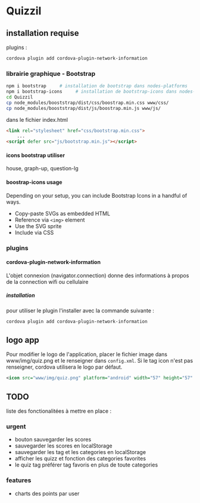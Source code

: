 # Quizzil

## installation requise

plugins :
```bash
cordova plugin add cordova-plugin-network-information
```

### librairie graphique - Bootstrap

```bash
npm i bootstrap     # installation de bootstrap dans nodes-platforms
npm i bootstrap-icons     # installation de bootstrap-icons dans nodes-platforms
cd Quizzil
cp node_modules/booststrap/dist/css/boostrap.min.css www/css/
cp node_modules/booststrap/dist/js/boostrap.min.js www/js/
```

dans le fichier index.html
```html
<link rel="stylesheet" href="css/bootstrap.min.css">
    ...
<script defer src="js/bootstrap.min.js"></script>
```

#### icons bootstrap utiliser

house, graph-up, question-lg


#### boostrap-icons usage

Depending on your setup, you can include Bootstrap Icons in a handful of ways.

- Copy-paste SVGs as embedded HTML
- Reference via `<img>` element
- Use the SVG sprite
- Include via CSS


### plugins

#### cordova-plugin-network-information

L'objet connexion (navigator.connection) donne des informations à propos de la connection wifi ou cellulaire

##### installation
pour utiliser le plugin l'installer avec la commande suivante :
```bash
cordova plugin add cordova-plugin-network-information
```

## logo app

Pour modifier le logo de l'application, placer le fichier image dans www/img/quiz.png et le renseigner dans `config.xml`.
Si le tag icon n'est pas renseigner, cordova utilisera le logo par défaut.
```xml
<icon src="www/img/quiz.png" platform="android" width="57" height="57" density="mdpi" />
```


## TODO

liste des fonctionalitées à mettre en place :

### urgent
- bouton sauvegarder les scores 
- sauvegarder les scores en localStorage
- sauvegarder les tag et les categories en localStorage
- afficher les quizz et fonction des categories favorites
- le quiz tag préférer tag favoris en plus de toute categories

### features
 - charts des points par user